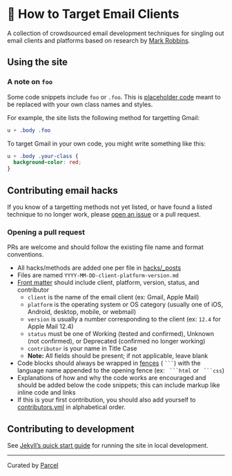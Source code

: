 # 🎯 How to Target Email Clients

A collection of crowdsourced email development techniques for singling out email clients and platforms based on research by [Mark Robbins](https://github.com/m-j-robbins).

## Using the site

### A note on `foo`

Some code snippets include `foo` or `.foo`. This is [placeholder code](https://en.wikipedia.org/wiki/Foobar) meant to be replaced with your own class names and styles.

For example, the site lists the following method for targetting Gmail:

```css
u + .body .foo

```

To target Gmail in your own code, you might write something like this:

```css
u + .body .your-class {
  background-color: red;
}
```

## Contributing email hacks

If you know of a targetting methods not yet listed, or have found a listed technique to no longer work, please [open an issue](https://github.com/customerio/howtotarget/issues) or a pull request.

### Opening a pull request

PRs are welcome and should follow the existing file name and format conventions.

- All hacks/methods are added one per file in [hacks/\_posts](https://github.com/customerio/howtotarget/tree/master/hacks/_posts)
- Files are named `YYYY-MM-DD-client-platform-version.md`
- [Front matter](https://jekyllrb.com/docs/front-matter/) should include client, platform, version, status, and contributor
  - `client` is the name of the email client (ex: Gmail, Apple Mail)
  - `platform` is the operating system or OS category (usually one of iOS, Android, desktop, mobile, or webmail)
  - `version` is usually a number corresponding to the client (ex: `12.4` for Apple Mail 12.4)
  - `status` must be one of Working (tested and confirmed), Unknown (not confirmed), or Deprecated (confirmed no longer working)
  - `contributor` is your name in Title Case
  - **Note:** All fields should be present; if not applicable, leave blank
- Code blocks should always be wrapped in [fences](https://www.markdownguide.org/extended-syntax/#fenced-code-blocks) ( ` ``` `) with the language name appended to the opening fence (ex: ` ```html` or ` ```css`)
- Explanations of how and why the code works are encouraged and should be added below the code snippets; this can include markup like inline code and links
- If this is your first contribution, you should also add yourself to [contributors.yml](https://github.com/customerio/howtotarget/blob/master/_data/contributors.yml) in alphabetical order.

## Contributing to development

See [Jekyll’s quick start guide](https://jekyllrb.com/docs/) for running the site in local development.

---

Curated by [Parcel](https://parcel.io)

